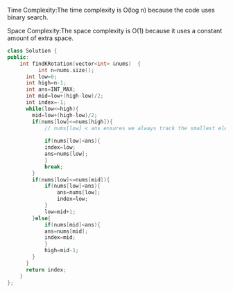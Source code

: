 Time Complexity:The time complexity is O(log n) because the code uses binary search.

Space Complexity:The space complexity is O(1) because it uses a constant amount of extra space.


```cpp
class Solution {
public:
    int findKRotation(vector<int> &nums)  {
          int n=nums.size();
      int low=0;
      int high=n-1;
      int ans=INT_MAX;
      int mid=low+(high-low)/2;
      int index=-1;
      while(low<=high){
        mid=low+(high-low)/2;
        if(nums[low]<=nums[high]){
            // nums[low] < ans ensures we always track the smallest element found so far and its index, which directly gives us the rotation count.
            
            if(nums[low]<ans){
            index=low;
            ans=nums[low];
            }
            break;
        }
        if(nums[low]<=nums[mid]){
            if(nums[low]<ans){
                ans=nums[low];
                index=low;
            }
            low=mid+1;
        }else{
            if(nums[mid]<ans){
            ans=nums[mid];
            index=mid;
            }
            high=mid-1;
        }
      }
      return index;
    }
};
